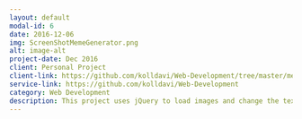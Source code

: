 ```yaml
---
layout: default
modal-id: 6
date: 2016-12-06
img: ScreenShotMemeGenerator.png
alt: image-alt
project-date: Dec 2016
client: Personal Project
client-link: https://github.com/kolldavi/Web-Development/tree/master/memeGenerator
service-link: https://github.com/kolldavi/Web-Development
category: Web Development
description: This project uses jQuery to load images and change the text to create memes it can be viewed at <a href ="http://www.dkoller.com/Web-Development/memeGenerator/index.html"> Here</a>
---
```

